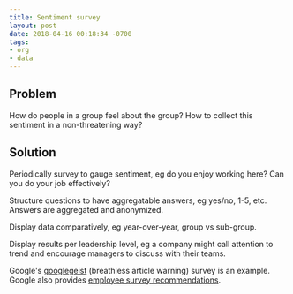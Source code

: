```yaml
---
title: Sentiment survey
layout: post
date: 2018-04-16 00:18:34 -0700
tags:
- org
- data
---
```

## Problem

How do people in a group feel about the group? How to collect this sentiment in a non-threatening way?

## Solution

Periodically survey to gauge sentiment, eg do you enjoy working here? Can you do your job effectively?

Structure questions to have aggregatable answers, eg yes/no, 1-5, etc. Answers are aggregated and anonymized.

Display data comparatively, eg year-over-year, group vs sub-group.

Display results per leadership level, eg a company might call attention to trend and encourage managers to discuss with their teams.

Google's [googlegeist](https://qz.com/97731/inside-googles-culture-of-relentless-self-surveying/) (breathless article warning) survey is an example. Google also provides [employee survey recommendations](https://rework.withgoogle.com/guides/analytics-run-an-employee-survey/steps/introduction/).